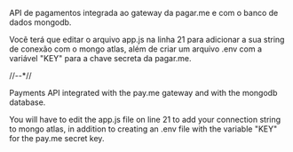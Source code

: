 API de pagamentos integrada ao gateway da pagar.me e com o banco de dados mongodb.  

Você terá que editar o arquivo app.js na linha 21 para adicionar a sua string de conexão com o mongo atlas, além de criar um arquivo .env com a variável "KEY" para a chave secreta da pagar.me.

//*-*-*//

Payments API integrated with the pay.me gateway and with the mongodb database.

You will have to edit the app.js file on line 21 to add your connection string to mongo atlas, in addition to creating an .env file with the variable "KEY" for the pay.me secret key.